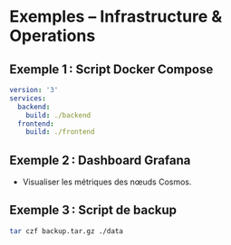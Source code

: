 # Exemples – Infrastructure & Operations

## Exemple 1 : Script Docker Compose
```yaml
version: '3'
services:
  backend:
    build: ./backend
  frontend:
    build: ./frontend
```

## Exemple 2 : Dashboard Grafana
- Visualiser les métriques des nœuds Cosmos.

## Exemple 3 : Script de backup
```sh
tar czf backup.tar.gz ./data
```
